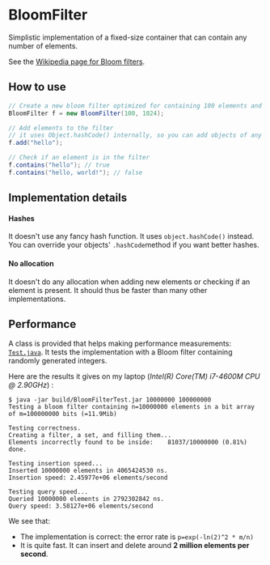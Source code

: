 # BloomFilter

Simplistic implementation of a fixed-size container that can contain any number of elements.
 
 See the [Wikipedia page for Bloom filters](https://en.wikipedia.org/wiki/Bloom_filter).

## How to use

```java
// Create a new bloom filter optimized for containing 100 elements and using 1024 bits of memory
BloomFilter f = new BloomFilter(100, 1024);

// Add elements to the filter
// it uses Object.hashCode() internally, so you can add objects of any type
f.add("hello");

// Check if an element is in the filter
f.contains("hello"); // true
f.contains("hello, world!"); // false
```

## Implementation details

#### Hashes
It doesn't use any fancy hash function. It uses `object.hashCode()` instead. You can override your objects' `.hashCode`method if you want better hashes.

#### No allocation
It doesn't do any allocation when adding new elements or checking if an element is present. It should thus be faster than many other implementations.

## Performance
A class is provided that helps making performance measurements: [`Test.java`](./test/Test.java).
It tests the implementation with a Bloom filter containing randomly generated integers.

Here are the results it gives on my laptop (*Intel(R) Core(TM) i7-4600M CPU @ 2.90GHz*) :
```
$ java -jar build/BloomFilterTest.jar 10000000 100000000
Testing a bloom filter containing n=10000000 elements in a bit array of m=100000000 bits (=11.9Mib) 

Testing correctness.
Creating a filter, a set, and filling them...
Elements incorrectly found to be inside:    81037/10000000 (0.81%)
done.

Testing insertion speed...
Inserted 10000000 elements in 4065424530 ns.
Insertion speed: 2.45977e+06 elements/second

Testing query speed...
Queried 10000000 elements in 2792302842 ns.
Query speed: 3.58127e+06 elements/second

```

We see that:
  * The implementation is correct: the error rate is `p=exp(-ln(2)^2 * m/n)`
  * It is quite fast. It can insert and delete around **2 million elements per second**.
 

